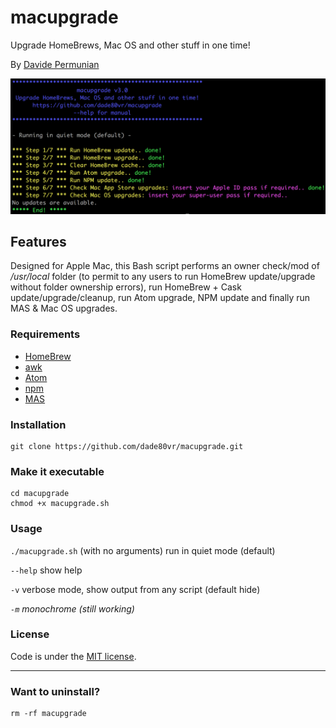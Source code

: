 # macupgrade
Upgrade HomeBrews, Mac OS and other stuff in one time!

By [Davide Permunian](https://github.com/dade80vr)

![Image of macupgrade at work](macupgrade.png)

## Features

Designed for Apple Mac, this Bash script performs an owner check/mod of _/usr/local_ folder (to permit to any users to run HomeBrew update/upgrade without folder ownership errors), run HomeBrew + Cask update/upgrade/cleanup, run Atom upgrade, NPM update and finally run MAS & Mac OS upgrades.

### Requirements

* [HomeBrew](https://brew.sh/index_it.html)
* [awk](http://brewformulas.org/Awk)
* [Atom](https://atom.io)
* [npm](https://www.npmjs.com)
* [MAS](https://github.com/mas-cli/mas)

### Installation

```shell
git clone https://github.com/dade80vr/macupgrade.git
```

### Make it executable

```shell
cd macupgrade
chmod +x macupgrade.sh
```

### Usage

`./macupgrade.sh` (with no arguments) run in quiet mode (default)

`--help` show help

`-v` verbose mode, show output from any script (default hide)

*`-m` monochrome (still working)*

### License

Code is under the [MIT license](LICENSE).

---

### Want to uninstall?

```shell
rm -rf macupgrade
```
